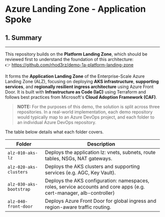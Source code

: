 # Azure Landing Zone - Application Spoke

## 1. Summary
---

This repository builds on the **Platform Landing Zone**, which should be reviewed first to understand the foundation of this architecture:  
👉 https://github.com/rhod3rz/demo-1a-platform-landing-zone

It forms the **Application Landing Zone** of the Enterprise-Scale Azure Landing Zone (ALZ), focusing on deploying **AKS infrastructure**, **supporting services**, and **regionally resilient ingress architecture** using Azure Front Door. It is built with **Infrastructure as Code (IaC)** using Terraform and follows best practices from Microsoft's **Cloud Adoption Framework (CAF)**.

> **NOTE:** For the purposes of this demo, the solution is split across three repositories. In a real-world implementation, each demo repository would typically map to an Azure DevOps project, and each folder to an individual Azure DevOps repository.

The table below details what each folder covers.

| Folder                  | Description                                                                                                          |
|-------------------------|----------------------------------------------------------------------------------------------------------------------|
| `alz-010-aks-lz`        | Deploys the application lz: vnets, subnets, route tables, NSGs, NAT gateways.                                        |
| `alz-020-aks-clusters`  | Deploys the AKS clusters and supporting services (e.g. AGC, Key Vault).                                              |
| `alz-030-aks-bootstrap` | Deploys the AKS configuration: namespaces, roles, service accounts and core apps (e.g. cert-manager, alb-controller) |
| `alz-040-front-door`    | Deploys Azure Front Door for global ingress and region-aware traffic routing.                                        |
